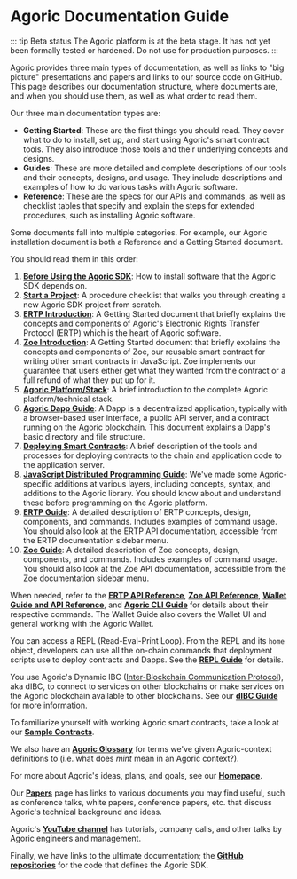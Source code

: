 # Agoric Documentation Guide

::: tip Beta status
The Agoric platform is at the beta stage. It has not yet been 
formally tested or hardened. Do not use for production purposes. 
:::

Agoric provides three main types of documentation, as well as links to
"big picture" presentations and papers and links to our source code on GitHub. This page
describes our documentation structure, where documents are, and when you should use them, 
as well as what order to read them.

Our three main documentation types are:
- **Getting Started**: These are the first things you should
read. They cover what to do to install, set up, and start
using Agoric's smart contract tools. They also introduce those tools and
their underlying concepts and designs.
- **Guides**: These are more detailed and complete descriptions
of our tools and their concepts, designs, and usage. They include
descriptions and examples of how to do various tasks with Agoric
software.
- **Reference**: These are the specs for our APIs and commands,
  as well as checklist tables that specify and explain the
  steps for extended procedures, such as installing Agoric
  software.

Some documents fall into multiple categories. For example, our Agoric
installation document is both a Reference and a Getting Started document.

You should read them in this order:
1. **[Before Using the Agoric SDK](./before-using-agoric.md)**: 
How to install software that the Agoric SDK depends on.
2. **[Start a Project](./start-a-project.md)**: A
  procedure checklist that walks you through creating a new Agoric SDK 
  project from scratch. 
3. **[ERTP Introduction](./ertp-introduction.md)**:
  A Getting Started document that briefly explains the concepts and components of Agoric's Electronic
  Rights Transfer Protocol (ERTP) which is the heart of Agoric
  software.
4. **[Zoe Introduction](./intro-zoe.md)**: 
  A Getting Started document that briefly explains the concepts and components of Zoe, our reusable smart contract 
  for writing other smart contracts in JavaScript. Zoe implements our guarantee that users
  either get what they wanted from the contract or a full refund of what they put up for it. 
5. **[Agoric Platform/Stack](/platform/README.md)**: A brief introduction to the complete Agoric platform/technical stack.
6. **[Agoric Dapp Guide](/dapps/README.md)**: 
   A Dapp is a decentralized application, typically with a browser-based user interface, a public
   API server, and a contract running on the Agoric blockchain. This document explains a Dapp's
   basic directory and file structure.
7. **[Deploying Smart Contracts](./deploying.md)**: 
  A brief description of the tools and processes for deploying contracts to the chain and
  application code to the application server.
8. **[JavaScript Distributed Programming Guide](/guides/js-programming/)**: 
  We've made some Agoric-specific additions at various layers, including concepts, syntax, 
  and additions to the Agoric library. You should know about and understand these before 
  programming on the Agoric platform.
8. **[ERTP Guide](/ertp/guide/README.md)**: 
  A detailed description of ERTP concepts, design, components, and commands. 
  Includes examples of command usage. You should also look at the ERTP API 
  documentation, accessible from the ERTP documentation sidebar menu.
9. **[Zoe Guide](/zoe/guide/README.md)**: 
  A detailed description of Zoe concepts, design, components, and commands. 
  Includes examples of command usage. You should also look at the Zoe API 
  documentation, accessible from the Zoe documentation sidebar menu.

When needed, refer to the **[ERTP API Reference](/ertp/api/)**, **[Zoe API
Reference](/zoe/api/)**, **[Wallet Guide and API Reference](/guides/wallet)**,
and **[Agoric CLI Guide](/guides/agoric-cli/)** for details about 
their respective commands. The Wallet Guide also covers the Wallet UI and 
general working with the Agoric Wallet.

You can access a REPL (Read-Eval-Print Loop). From the REPL and its `home` object,
developers can use all the on-chain commands that deployment scripts use to deploy
contracts and Dapps. See the **[REPL Guide](/repl/)** for details.

You use Agoric's Dynamic IBC ([Inter-Blockchain Communication Protocol](https://cosmos.network/ibc)), aka dIBC, 
to connect to services on other blockchains or make services on the Agoric blockchain available to other blockchains. 
See our **[dIBC Guide](https://github.com/Agoric/agoric-sdk/blob/master/packages/SwingSet/docs/networking.md)** for more information. 

To familiarize yourself with working Agoric smart contracts, take a look at our 
**[Sample Contracts](/zoe/guide/contracts/README.md)**. 

We also have an **[Agoric Glossary](/glossary/)** for terms we've given Agoric-context
definitions to (i.e. what does *mint* mean in an Agoric context?).

For more about Agoric's ideas, plans, and goals, see our **[Homepage](https://agoric.com/)**. 

Our **[Papers](https://agoric.com/papers/)** page has links to various documents you may find useful, 
such as conference talks, white papers, conference papers, etc. that discuss Agoric's technical background and ideas.

Agoric's **[YouTube channel](https://www.youtube.com/channel/UCpY91oQLh_Lp0mitdZ5bYWg)** has tutorials, company calls, 
and other talks by Agoric engineers and management.

Finally, we have links to the ultimate documentation; the **[GitHub
repositories](https://github.com/Agoric/)** for the code that defines the Agoric SDK.

